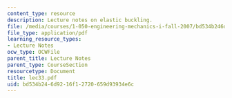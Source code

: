 ```yaml
---
content_type: resource
description: Lecture notes on elastic buckling.
file: /media/courses/1-050-engineering-mechanics-i-fall-2007/bd534b246d9216f12720659d93934e6c_lec33.pdf
file_type: application/pdf
learning_resource_types:
- Lecture Notes
ocw_type: OCWFile
parent_title: Lecture Notes
parent_type: CourseSection
resourcetype: Document
title: lec33.pdf
uid: bd534b24-6d92-16f1-2720-659d93934e6c
---
```

